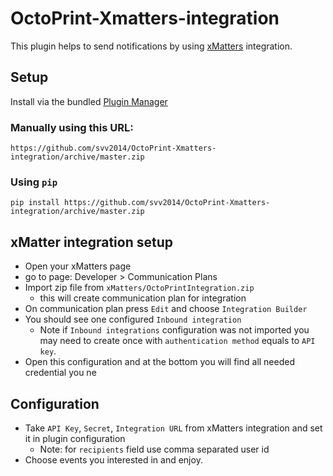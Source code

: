 # OctoPrint-Xmatters-integration

This plugin helps to send notifications by using [xMatters](https://xmatters.com) integration.

## Setup

Install via the bundled [Plugin Manager](https://github.com/foosel/OctoPrint/wiki/Plugin:-Plugin-Manager)

### Manually using this URL:

    https://github.com/svv2014/OctoPrint-Xmatters-integration/archive/master.zip

### Using `pip`

    pip install https://github.com/svv2014/OctoPrint-Xmatters-integration/archive/master.zip

## xMatter integration setup 

* Open your xMatters page
* go to page: Developer > Communication Plans
* Import zip file from `xMatters/OctoPrintIntegration.zip` 
    * this will create communication plan for integration
* On communication plan press `Edit` and choose `Integration Builder`
* You should see one configured `Inbound integration`  
    * Note if `Inbound integrations` configuration was not imported you may need to create once with `authentication method` equals to `API key`. 
* Open this configuration and at the bottom you will find all needed credential you ne

## Configuration

* Take `API Key`, `Secret`, `Integration URL` from xMatters integration and set it in plugin configuration
    * Note: for `recipients` field use comma separated user id
* Choose events you interested in and enjoy.
